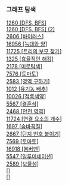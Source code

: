 ### 그래프 탐색

<a href="https://github.com/aldrn29/Algorithm/blob/master/Beakjoon/DFS%2C%20BFS/1260%20%5BDFS%2C%20BFS%5D.py">1260 [DFS, BFS]</a>   
<a href="https://github.com/aldrn29/Algorithm/blob/master/Beakjoon/DFS%2C%20BFS/1260%20%5BDFS%2C%20BFS%5D(2).py">1260 [DFS, BFS] (2)</a>  
<a href="https://github.com/aldrn29/Algorithm/blob/master/Beakjoon/DFS%2C%20BFS/2606%20%5B%EB%B0%94%EC%9D%B4%EB%9F%AC%EC%8A%A4%5D.py">2606 [바이러스]</a>  
<a href="https://github.com/aldrn29/Algorithm/blob/master/Beakjoon/16956%20%5B%EB%8A%91%EB%8C%80%EC%99%80%20%EC%96%91%5D.py">16956 [늑대와 양]</a>  
<a href="https://github.com/aldrn29/Algorithm/blob/master/Beakjoon/Tree/11725%20%5B%ED%8A%B8%EB%A6%AC%EC%9D%98%20%EB%B6%80%EB%AA%A8%20%EC%B0%BE%EA%B8%B0%5D.py">11725 [트리의 부모 찾기]</a>  
<a href="https://github.com/aldrn29/Algorithm/blob/master/Beakjoon/DFS%2C%20BFS/1325%20%5B%ED%9A%A8%EC%9C%A8%EC%A0%81%EC%9D%B8%20%ED%95%B4%ED%82%B9%5D.py">1325 [효율적인 해킹]</a>  
<a href="https://github.com/aldrn29/Algorithm/blob/master/Beakjoon/%EA%B7%B8%EB%9E%98%ED%94%84%20%ED%83%90%EC%83%89/2178%20%5B%EB%AF%B8%EB%A1%9C%20%ED%83%90%EC%83%89%5D.py">2178 [미로탐색]</a>  
<a href="https://github.com/aldrn29/Algorithm/blob/master/Beakjoon/%EA%B7%B8%EB%9E%98%ED%94%84%20%ED%83%90%EC%83%89/7576%20%5B%ED%86%A0%EB%A7%88%ED%86%A0%5D.py">7576 [토마토]</a>  
<a href="https://github.com/aldrn29/Algorithm/blob/master/Beakjoon/%EA%B7%B8%EB%9E%98%ED%94%84%20%ED%83%90%EC%83%89/2583%20%5B%EC%98%81%EC%97%AD%20%EA%B5%AC%ED%95%98%EA%B8%B0%5D.py">2583 [영역 구하기]</a>  
<a href="https://github.com/aldrn29/Algorithm/blob/master/Beakjoon/%EA%B7%B8%EB%9E%98%ED%94%84%20%ED%83%90%EC%83%89/1012%20%5B%EC%9C%A0%EA%B8%B0%EB%86%8D%20%EB%B0%B0%EC%B6%94%5D.py">1012 [유기농 배추]</a>  
<a href="https://github.com/aldrn29/Algorithm/blob/master/Beakjoon/%EA%B7%B8%EB%9E%98%ED%94%84%20%ED%83%90%EC%83%89/10026%20%5B%EC%A0%81%EB%A1%9D%EC%83%89%EC%95%BD%5D.py">10026 [적록색약]</a>  
<a href="https://github.com/aldrn29/Algorithm/blob/master/Beakjoon/%EA%B7%B8%EB%9E%98%ED%94%84%20%ED%83%90%EC%83%89/5567%20%5B%EA%B2%B0%ED%98%BC%EC%8B%9D%5D.py">5567 [결혼식]</a>  
<a href="https://github.com/aldrn29/Algorithm/blob/master/Beakjoon/%EA%B7%B8%EB%9E%98%ED%94%84%20%ED%83%90%EC%83%89/2468%20%5B%EC%95%88%EC%A0%84%20%EC%98%81%EC%97%AD%5D.py">2468 [안전 영역]</a>  
<a href="https://github.com/aldrn29/Algorithm/blob/master/Beakjoon/%EA%B7%B8%EB%9E%98%ED%94%84%20%ED%83%90%EC%83%89/11724%20%5B%EC%97%B0%EA%B2%B0%20%EC%9A%94%EC%86%8C%EC%9D%98%20%EA%B0%9C%EC%88%98%5D.py">11724 [연결 요소의 개수]</a>  
<a href="https://github.com/aldrn29/Algorithm/blob/master/Beakjoon/%EA%B7%B8%EB%9E%98%ED%94%84%20%ED%83%90%EC%83%89/1697%20%5B%EC%88%A8%EB%B0%94%EA%BC%AD%EC%A7%88%5D.py">1697 [숨바꼭질]</a>  
<a href="https://github.com/aldrn29/Algorithm/blob/master/Beakjoon/%EA%B7%B8%EB%9E%98%ED%94%84%20%ED%83%90%EC%83%89/2667%20%5B%EB%8B%A8%EC%A7%80%20%EB%B2%88%ED%98%B8%20%EB%B6%99%EC%9D%B4%EA%B8%B0%5D.py">2667 [단지 번호 붙이기]</a>  
<a href="https://github.com/aldrn29/Algorithm/blob/master/Beakjoon/%EA%B7%B8%EB%9E%98%ED%94%84%20%ED%83%90%EC%83%89/7569%20%5B%ED%86%A0%EB%A7%88%ED%86%A0%5D.py">7569 [토마토]</a>  
<a href="https://github.com/aldrn29/Algorithm/blob/master/Beakjoon/16918%20%5B%EB%B4%84%EB%B2%84%EB%A7%A8%5D.py">16918 [봄버맨]</a>  
<a href="https://github.com/aldrn29/Algorithm/tree/master/Beakjoon/%EA%B7%B8%EB%9E%98%ED%94%84%20%ED%83%90%EC%83%89">5547 [일루미네이션]</a>  
<a href="">2589 [보물섬]</a>  
<a href=""> []</a>  
<a href=""> []</a>  